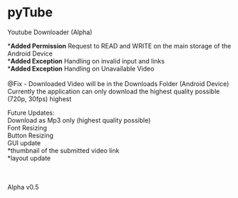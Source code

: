 # pyTube
Youtube Downloader (Alpha) <br>

*<b>Added Permission</b> Request to READ and WRITE on the main storage of the Android Device <br>
*<b>Added Exception</b> Handling on invalid input and links <br>
*<b>Added Exception</b> Handling on Unavailable Video <br>
<br>
@Fix - Downloaded Video will be in the Downloads Folder (Android Device)
<br>
Currently the application can only download the highest quality possible (720p, 30fps) highest


Future Updates: <br>
  Download as Mp3 only (highest quality possible) <br>
  Font Resizing <br>
  Button Resizing <br>
  GUI update <br>
    *thumbnail of the submitted video link <br>
    *layout update <br>
 <br>
 <br>

Alpha v0.5

